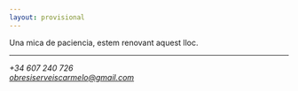 ```yaml
---
layout: provisional
---
```


<div class="building">
  <p>Una mica de paciencia, estem renovant aquest lloc.</p>
  <hr />
  <address>
    +34 607 240 726<br />
    <a href="mailto: obresiserveiscarmelo@gmail.com">obresiserveiscarmelo@gmail.com</a>
  </address>
</div>
